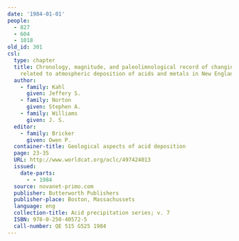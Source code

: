 ```yaml
---
date: '1984-01-01'
people:
  - 827
  - 604
  - 1018
old_id: 301
csl:
  type: chapter
  title: Chronology, magnitude, and paleolimnological record of changing metal fluxes
    related to atmospheric deposition of acids and metals in New England
  author:
    - family: Kahl
      given: Jeffery S.
    - family: Norton
      given: Stephen A.
    - family: Williams
      given: J. S.
  editor:
    - family: Bricker
      given: Owen P.
  container-title: Geological aspects of acid deposition
  page: 23-35
  URL: http://www.worldcat.org/oclc/497424013
  issued:
    date-parts:
      - - 1984
  source: novanet-primo.com
  publisher: Butterworth Publishers
  publisher-place: Boston, Massachussets
  language: eng
  collection-title: Acid precipitation series; v. 7
  ISBN: 978-0-250-40572-5
  call-number: QE 515 G525 1984
---
```

